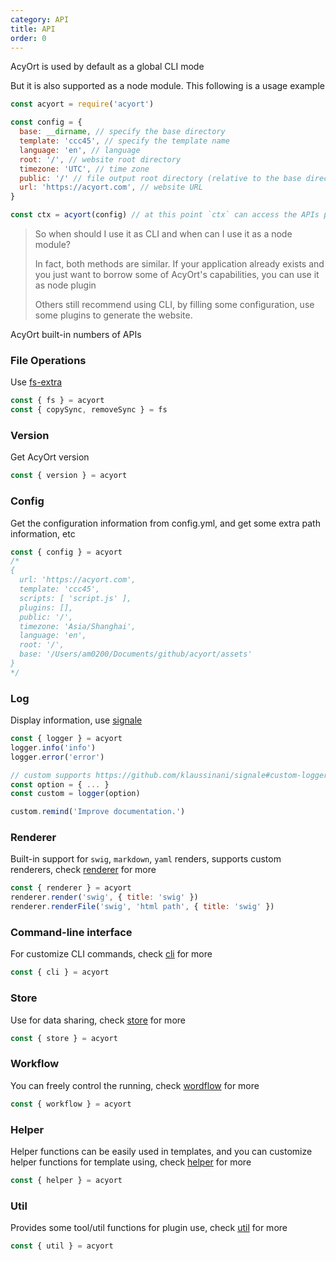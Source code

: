 ```yaml
---
category: API
title: API
order: 0
---
```


AcyOrt is used by default as a global CLI mode

But it is also supported as a node module. This following is a usage example

```js
const acyort = require('acyort')

const config = {
  base: __dirname, // specify the base directory
  template: 'ccc45', // specify the template name
  language: 'en', // language
  root: '/', // website root directory
  timezone: 'UTC', // time zone
  public: '/' // file output root directory (relative to the base directory)
  url: 'https://acyort.com', // website URL
}

const ctx = acyort(config) // at this point `ctx` can access the APIs provided by AcyOrt
```

> So when should I use it as CLI and when can I use it as a node module?
>
> In fact, both methods are similar. If your application already exists and you just want to borrow some of AcyOrt's capabilities, you can use it as node plugin
>
> Others still recommend using CLI, by filling some configuration, use some plugins to generate the website.

AcyOrt built-in numbers of APIs

### File Operations

Use [fs-extra](https://github.com/jprichardson/node-fs-extra)

```js
const { fs } = acyort
const { copySync, removeSync } = fs
```

### Version

Get AcyOrt version

```js
const { version } = acyort
```

### Config

Get the configuration information from config.yml, and get some extra path information, etc

```js
const { config } = acyort
/*
{
  url: 'https://acyort.com',
  template: 'ccc45',
  scripts: [ 'script.js' ],
  plugins: [],
  public: '/',
  timezone: 'Asia/Shanghai',
  language: 'en',
  root: '/',
  base: '/Users/am0200/Documents/github/acyort/assets'
}
*/
```

### Log

Display information, use [signale](https://github.com/klaussinani/signale)

```js
const { logger } = acyort
logger.info('info')
logger.error('error')

// custom supports https://github.com/klaussinani/signale#custom-loggers
const option = { ... }
const custom = logger(option)

custom.remind('Improve documentation.')
```

### Renderer

Built-in support for `swig`, `markdown`, `yaml` renders, supports custom renderers, check [renderer](/api/renderer/) for more

```js
const { renderer } = acyort
renderer.render('swig', { title: 'swig' })
renderer.renderFile('swig', 'html path', { title: 'swig' })
```

### Command-line interface

For customize CLI commands, check [cli](/api/cli/) for more

```js
const { cli } = acyort
```

### Store

Use for data sharing, check [store](/api/store/) for more

```js
const { store } = acyort
```

### Workflow

You can freely control the running, check [wordflow](/api/wordflow/) for more

```js
const { workflow } = acyort
```

### Helper

Helper functions can be easily used in templates, and you can customize helper functions for template using, check [helper](/api/helper/) for more

```js
const { helper } = acyort
```

### Util

Provides some tool/util functions for plugin use, check [util](/api/util) for more

```js
const { util } = acyort
```
